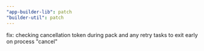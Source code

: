 ```yaml
---
"app-builder-lib": patch
"builder-util": patch
---
```


fix: checking cancellation token during pack and any retry tasks to exit early on process "cancel"
